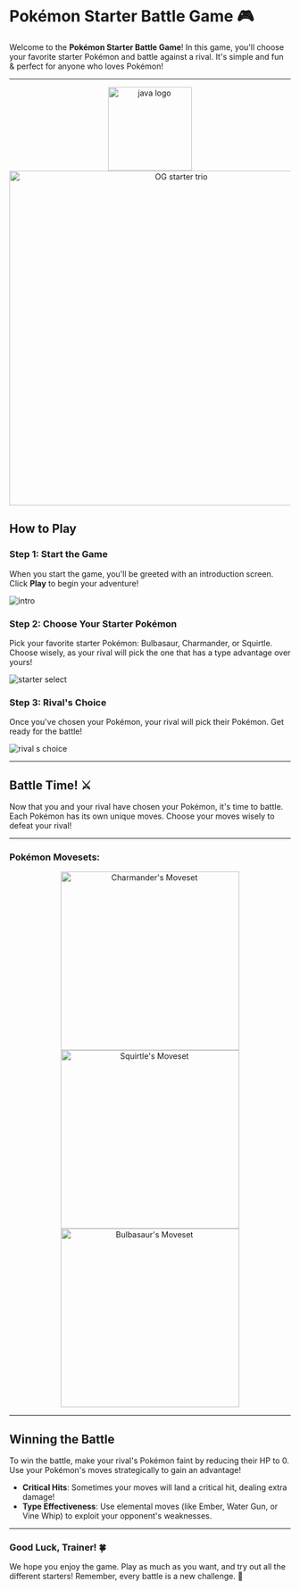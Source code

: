 # Pokémon Starter Battle Game 🎮

Welcome to the **Pokémon Starter Battle Game**! In this game, you'll choose your favorite starter Pokémon and battle against a rival. It's simple and fun & perfect for anyone who loves Pokémon!

---

<div style="text-align: center;">
  <img src="https://github.com/user-attachments/assets/b2579c1a-ee6c-4f56-b335-6062eac4d624" alt="java logo" width="150" />
  <img src="https://github.com/user-attachments/assets/75606309-5d7c-4af7-9d97-14ba763522b0" alt="OG starter trio" width="600" />
</div>

## How to Play

### Step 1: Start the Game

When you start the game, you'll be greeted with an introduction screen. Click **Play** to begin your adventure!

![intro](https://github.com/user-attachments/assets/28be1fd0-efdd-44a2-aeae-c3aa202538d9)

### Step 2: Choose Your Starter Pokémon

Pick your favorite starter Pokémon: Bulbasaur, Charmander, or Squirtle. Choose wisely, as your rival will pick the one that has a type advantage over yours!

![starter select](https://github.com/user-attachments/assets/c4e84bd3-b6f6-4bbc-a3f4-dbeb727f4fd0)

### Step 3: Rival's Choice

Once you've chosen your Pokémon, your rival will pick their Pokémon. Get ready for the battle!

![rival s choice](https://github.com/user-attachments/assets/660305b4-6c8c-4574-a396-b5036dbdc386)

---

## Battle Time! ⚔️

Now that you and your rival have chosen your Pokémon, it's time to battle. Each Pokémon has its own unique moves. Choose your moves wisely to defeat your rival!

---

### Pokémon Movesets:

<div style="text-align: center;">
  <img src="https://github.com/user-attachments/assets/91e7235d-99fb-484c-99ff-a186fe358dd6" alt="Charmander's Moveset" width="320" />
  <img src="https://github.com/user-attachments/assets/bd9d8683-6ac7-40c3-a662-a4c24434dd22" alt="Squirtle's Moveset" width="320" />
  <img src="https://github.com/user-attachments/assets/9ea976d4-2c5e-4154-ab8b-db508832557c" alt="Bulbasaur's Moveset" width="320" />
</div>

---

## Winning the Battle

To win the battle, make your rival's Pokémon faint by reducing their HP to 0. Use your Pokémon's moves strategically to gain an advantage!

- **Critical Hits**: Sometimes your moves will land a critical hit, dealing extra damage!
- **Type Effectiveness**: Use elemental moves (like Ember, Water Gun, or Vine Whip) to exploit your opponent's weaknesses.

---

### Good Luck, Trainer! 🍀

We hope you enjoy the game. Play as much as you want, and try out all the different starters! Remember, every battle is a new challenge. 🌟